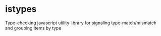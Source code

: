 # istypes
Type-checking javascript utility library for signaling type-match/mismatch and grouping items by type
